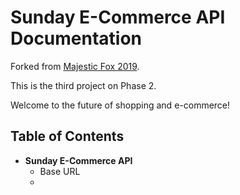 # Sunday E-Commerce API Documentation

Forked from [Majestic Fox 2019](https://github.com/majestic-fox-2019/e-commerce "Majestic Fox 2019").

This is the third project on Phase 2.

Welcome to the future of shopping and e-commerce!

## Table of Contents

- **Sunday E-Commerce API**
  - Base URL
  - 

